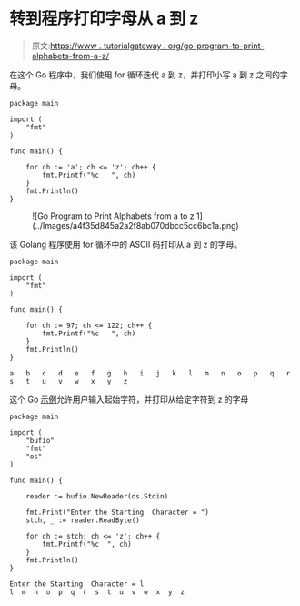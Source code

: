 # 转到程序打印字母从 a 到 z

> 原文:[https://www . tutorialgateway . org/go-program-to-print-alphabets-from-a-z/](https://www.tutorialgateway.org/go-program-to-print-alphabets-from-a-to-z/)

在这个 Go 程序中，我们使用 for 循环迭代 a 到 z，并打印小写 a 到 z 之间的字母。

```
package main

import (
    "fmt"
)

func main() {

    for ch := 'a'; ch <= 'z'; ch++ {
        fmt.Printf("%c   ", ch)
    }
    fmt.Println()
}
```

<figure class="wp-block-image size-large">![Go Program to Print Alphabets from a to z 1](../Images/a4f35d845a2a2f8ab070dbcc5cc6bc1a.png)</figure>

该 Golang 程序使用 for 循环中的 ASCII 码打印从 a 到 z 的字母。

```
package main

import (
    "fmt"
)

func main() {

    for ch := 97; ch <= 122; ch++ {
        fmt.Printf("%c   ", ch)
    }
    fmt.Println()
}
```

```
a   b   c   d   e   f   g   h   i   j   k   l   m   n   o   p   q   r   s   t   u   v   w   x   y   z 
```

这个 Go [示例](https://www.tutorialgateway.org/go-programs/)允许用户输入起始字符，并打印从给定字符到 z 的字母

```
package main

import (
    "bufio"
    "fmt"
    "os"
)

func main() {

    reader := bufio.NewReader(os.Stdin)

    fmt.Print("Enter the Starting  Character = ")
    stch, _ := reader.ReadByte()

    for ch := stch; ch <= 'z'; ch++ {
        fmt.Printf("%c  ", ch)
    }
    fmt.Println()
}
```

```
Enter the Starting  Character = l
l  m  n  o  p  q  r  s  t  u  v  w  x  y  z 
```